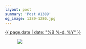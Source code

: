 ```yaml
---
layout: post
summary: 'Post #1389'
og_image: 1389-1280.jpg
---
```


<p>
 <time>
  <a href="/1389">
   {{ page.date | date: "%B %-d, %Y" }}
  </a>
 </time>
 <a href="/1389">
  <figure data-taken="5/22/2021">
   <img sizes="(min-width: 700px) 50vw, calc(100vw - 2rem)" src="{{ site.assets_url }}/1389-640.jpg" srcset="{{ site.assets_url }}/1389-320.jpg 320w, {{ site.assets_url }}/1389-640.jpg 640w, {{ site.assets_url }}/1389-960.jpg 960w, {{ site.assets_url }}/1389-1280.jpg 1280w"/>
  </figure>
 </a>
</p>
